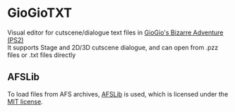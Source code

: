 # GioGioTXT

Visual editor for cutscene/dialogue text files in [GioGio's Bizarre Adventure (PS2)](https://jojowiki.com/GioGio%27s_Bizarre_Adventure)<br/>
It supports Stage and 2D/3D cutscene dialogue, and can open from .pzz files or .txt files directly

## AFSLib
To load files from AFS archives, [AFSLib](https://github.com/MaikelChan/AFSLib/tree/main) is used, which is licensed under the [MIT license](https://github.com/penguino118/PZZ-ARC/Tools/AFSLib/blob/main/AFSLib/LICENSE).
